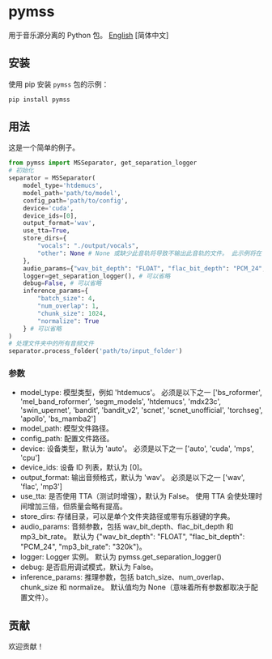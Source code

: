 # pymss
用于音乐源分离的 Python 包。
[English](./README.md)  [简体中文]
## 安装
使用 pip 安装 `pymss` 包的示例：
```sh
pip install pymss
```
## 用法
这是一个简单的例子。
```python
from pymss import MSSeparator, get_separation_logger
# 初始化
separator = MSSeparator(
    model_type='htdemucs',
    model_path='path/to/model',
    config_path='path/to/config',
    device='cuda',
    device_ids=[0],
    output_format='wav',
    use_tta=True,
    store_dirs={
        "vocals": "./output/vocals",
        "other": None # None 或缺少此音轨将导致不输出此音轨的文件。 此示例将在 ./output/vocals 中输出人声音轨，并忽略其他（乐器）音轨。 确保键与配置文件匹配。
    },
    audio_params={"wav_bit_depth": "FLOAT", "flac_bit_depth": "PCM_24", "mp3_bit_rate": "320k"}, # 可以省略
    logger=get_separation_logger(), # 可以省略
    debug=False, # 可以省略
    inference_params={
        "batch_size": 4,
        "num_overlap": 1,
        "chunk_size": 1024,
        "normalize": True
    } # 可以省略
)
# 处理文件夹中的所有音频文件
separator.process_folder('path/to/input_folder')
```
### 参数
- model_type: 模型类型，例如 'htdemucs'。 必须是以下之一
    ['bs_roformer',
    'mel_band_roformer',
    'segm_models',
    'htdemucs',
    'mdx23c',
    'swin_upernet',
    'bandit',
    'bandit_v2',
    'scnet',
    'scnet_unofficial',
    'torchseg',
    'apollo',
    'bs_mamba2']
- model_path: 模型文件路径。
- config_path: 配置文件路径。
- device: 设备类型，默认为 'auto'。 必须是以下之一 ['auto', 'cuda', 'mps', 'cpu']
- device_ids: 设备 ID 列表，默认为 [0]。
- output_format: 输出音频格式，默认为 'wav'。 必须是以下之一 ['wav', 'flac', 'mp3']
- use_tta: 是否使用 TTA（测试时增强），默认为 False。 使用 TTA 会使处理时间增加三倍，但质量会略有提高。
- store_dirs: 存储目录，可以是单个文件夹路径或带有乐器键的字典。
- audio_params: 音频参数，包括 wav_bit_depth、flac_bit_depth 和 mp3_bit_rate。 默认为 {"wav_bit_depth": "FLOAT", "flac_bit_depth": "PCM_24", "mp3_bit_rate": "320k"}。
- logger: Logger 实例。 默认为 pymss.get_separation_logger()
- debug: 是否启用调试模式，默认为 False。
- inference_params: 推理参数，包括 batch_size、num_overlap、chunk_size 和 normalize。 默认值均为 None（意味着所有参数都取决于配置文件）。
## 贡献
欢迎贡献！